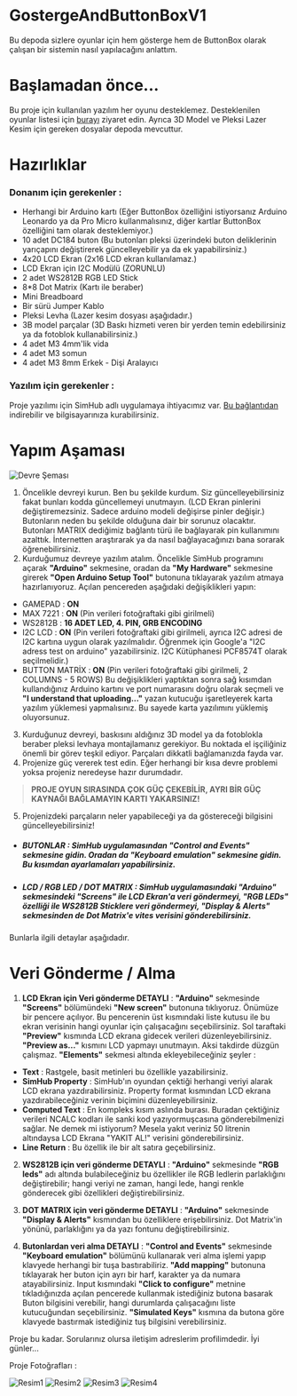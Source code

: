 # GostergeAndButtonBoxV1
Bu depoda sizlere oyunlar için hem gösterge hem de ButtonBox olarak çalışan bir sistemin nasıl yapılacağını anlattım.

# Başlamadan önce...

Bu proje için kullanılan yazılım her oyunu desteklemez. Desteklenilen oyunlar listesi için [burayı](https://www.simhubdash.com/supported-games/ "SimHub desteklenen oyunlar listesi") ziyaret edin. Ayrıca 3D Model ve Pleksi Lazer Kesim için gereken dosyalar depoda mevcuttur.

# Hazırlıklar

### Donanım için gerekenler : 

- Herhangi bir Arduino kartı (Eğer ButtonBox özelliğini istiyorsanız Arduino Leonardo ya da Pro Micro kullanmalısınız, diğer kartlar ButtonBox özelliğini tam olarak desteklemiyor.)
- 10 adet DC184 buton (Bu butonları pleksi üzerindeki buton deliklerinin yarıçapını değiştirerek güncelleyebilir ya da ek yapabilirsiniz.)
- 4x20 LCD Ekran (2x16 LCD ekran kullanılamaz.)
- LCD Ekran için I2C Modülü (ZORUNLU)
- 2 adet WS2812B RGB LED Stick
- 8*8 Dot Matrix (Kartı ile beraber)
- Mini Breadboard
- Bir sürü Jumper Kablo
- Pleksi Levha (Lazer kesim dosyası aşağıdadır.)
- 3B model parçalar (3D Baskı hizmeti veren bir yerden temin edebilirsiniz ya da fotoblok kullanabilirsiniz.)
- 4 adet M3 4mm'lik vida 
- 4 adet M3 somun
- 4 adet M3 8mm Erkek - Dişi Aralayıcı

### Yazılım için gerekenler : 

Proje yazılımı için SimHub adlı uygulamaya ihtiyacımız var. [Bu bağlantıdan](https://www.simhubdash.com/download-2/ "SimHub indirme linki") indirebilir ve bilgisayarınıza kurabilirsiniz.

# Yapım Aşaması

![Devre Şeması](devre/devre.PNG "Devre Şeması")

1. Öncelikle devreyi kurun. Ben bu şekilde kurdum. Siz güncelleyebilirsiniz fakat bunları kodda güncellemeyi unutmayın. (LCD Ekran pinlerini değiştiremezsiniz. Sadece arduino modeli değişirse pinler değişir.) Butonların neden bu şekilde olduğuna dair bir sorunuz olacaktır. Butonları MATRIX dediğimiz bağlantı türü ile bağlayarak pin kullanımını azalttık. İnternetten araştırarak ya da nasıl bağlayacağınızı bana sorarak öğrenebilirsiniz.
2. Kurduğumuz devreye yazılım atalım. Öncelikle SimHub programını açarak **"Arduino"** sekmesine, oradan da **"My Hardware"** sekmesine girerek **"Open Arduino Setup Tool"** butonuna tıklayarak yazılım atmaya hazırlanıyoruz. Açılan pencereden aşağıdaki değişiklikleri yapın: 
  - GAMEPAD : **ON** 
  - MAX 7221 : **ON** (Pin verileri fotoğraftaki gibi girilmeli)
  - WS2812B : **16 ADET LED, 4. PIN, GRB ENCODING**
  - I2C LCD : **ON** (Pin verileri fotoğraftaki gibi girilmeli, ayrıca I2C adresi de I2C kartına uygun olarak yazılmalıdır. Öğrenmek için Google'a "I2C adress test on arduino" yazabilirsiniz. I2C Kütüphanesi PCF8574T olarak seçilmelidir.)
  - BUTTON MATRİX : **ON** (Pin verileri fotoğraftaki gibi girilmeli, 2 COLUMNS - 5 ROWS)
Bu değişiklikleri yaptıktan sonra sağ kısımdan kullandığınız Arduino kartını ve port numarasını doğru olarak seçmeli ve **"I understand that uploading..."** yazan kutucuğu işaretleyerek karta yazılım yüklemesi yapmalısınız. Bu sayede karta yazılımını yüklemiş oluyorsunuz.
3. Kurduğunuz devreyi, baskısını aldığınız 3D model ya da fotoblokla beraber pleksi levhaya montajlamanız gerekiyor. Bu noktada el işçiliğiniz önemli bir görev teşkil ediyor. Parçaları dikkatli bağlamanızda fayda var.
4. Projenize güç vererek test edin. Eğer herhangi bir kısa devre problemi yoksa projeniz neredeyse hazır durumdadır.
> **PROJE OYUN SIRASINDA ÇOK GÜÇ ÇEKEBİLİR, AYRI BİR GÜÇ KAYNAĞI BAĞLAMAYIN KARTI YAKARSINIZ!**
5. Projenizdeki parçaların neler yapabileceği ya da göstereceği bilgisini güncelleyebilirsiniz!
- ##### **BUTONLAR** : SimHub uygulamasından **"Control and Events"** sekmesine gidin. Oradan da **"Keyboard emulation"** sekmesine gidin. Bu kısımdan ayarlamaları yapabilirsiniz.
- ##### **LCD / RGB LED / DOT MATRIX** : SimHub uygulamasındaki **"Arduino"** sekmesindeki **"Screens"** ile LCD Ekran'a veri göndermeyi, **"RGB LEDs"** özelliği ile WS2812B Sticklere veri göndermeyi, **"Display & Alerts"** sekmesinden de Dot Matrix'e vites verisini gönderebilirsiniz.

Bunlarla ilgili detaylar aşağıdadır.

# Veri Gönderme / Alma

1. **LCD Ekran için Veri gönderme DETAYLI** : **"Arduino"** sekmesinde **"Screens"** bölümündeki **"New screen"** butonuna tıklıyoruz. Önümüze bir pencere açılıyor. Bu pencerenin üst kısmındaki liste kutusu ile bu ekran verisinin hangi oyunlar için çalışacağını seçebilirsiniz. Sol taraftaki **"Preview"** kısmında LCD ekrana gidecek verileri düzenleyebilirsiniz. **"Preview as..."** kısmını LCD yapmayı unutmayın. Aksi takdirde düzgün çalışmaz. **"Elements"** sekmesi altında ekleyebileceğiniz şeyler :

- **Text** : Rastgele, basit metinleri bu özellikle yazabilirsiniz.
- **SimHub Property** : SimHub'ın oyundan çektiği herhangi veriyi alarak LCD ekrana yazdırabilirsiniz. Property format kısmından LCD ekrana yazdırabileceğiniz verinin biçimini düzenleyebilirsiniz.
- **Computed Text** : En kompleks kısım aslında burası. Buradan çektiğiniz verileri NCALC kodları ile sanki kod yazıyormuşcasına gönderebilmenizi sağlar. Ne demek mi istiyorum? Mesela yakıt veriniz 50 litrenin altındaysa LCD Ekrana "YAKIT AL!" verisini gönderebilirsiniz.
- **Line Return** : Bu özellik ile bir alt satıra geçebilirsiniz.

2. **WS2812B için veri gönderme DETAYLI** : 
**"Arduino"** sekmesinde **"RGB leds"** adı altında bulabileceğiniz bu özellikler ile RGB ledlerin parlaklığını değiştirebilir; hangi veriyi ne zaman, hangi lede, hangi renkle gönderecek gibi özellikleri değiştirebilirsiniz.
3. **DOT MATRIX için veri gönderme DETAYLI** : 
**"Arduino"** sekmesinde **"Display & Alerts"** kısmından bu özelliklere erişebilirsiniz. Dot Matrix'in yönünü, parlaklığını ya da yazı fontunu değiştirebilirsiniz.

4. **Butonlardan veri alma DETAYLI** : 
**"Control and Events"** sekmesinde **"Keyboard emulation"** bölümünü kullanarak veri alma işlemi yapıp klavyede herhangi bir tuşa bastırabiliriz. **"Add mapping"** butonuna tıklayarak her buton için ayrı bir harf, karakter ya da numara atayabilirsiniz. Input kısmındaki **"Click to configure"** metnine tıkladığınızda açılan pencerede kullanmak istediğiniz butona basarak Buton bilgisini verebilir, hangi durumlarda çalışacağını liste kutucuğundan seçebilirsiniz. **"Simulated Keys"** kısmına da butona göre klavyede bastırmak istediğiniz tuş bilgisini verebilirsiniz.

Proje bu kadar. Sorularınız olursa iletişim adreslerim profilimdedir. İyi günler...

Proje Fotoğrafları : 

![Resim1](resimler/resim1.jpg "Resim1")
![Resim2](resimler/resim2.jpg "Resim2")
![Resim3](resimler/resim3.jpg "Resim3")
![Resim4](resimler/resim4.jpg "Resim4")







